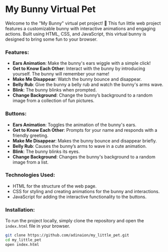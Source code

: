 # My Bunny Virtual Pet

Welcome to the "My Bunny" virtual pet project! 🐰 This fun little web project features a customizable bunny with interactive animations and engaging actions. Built using HTML, CSS, and JavaScript, this virtual bunny is designed to bring some fun to your browser.

### Features:
- **Ears Animation**: Make the bunny's ears wiggle with a simple click!
- **Get to Know Each Other**: Interact with the bunny by introducing yourself. The bunny will remember your name!
- **Make Me Disappear**: Watch the bunny bounce and disappear.
- **Belly Rub**: Give the bunny a belly rub and watch the bunny's arms wave.
- **Blink**: The bunny blinks when prompted.
- **Change Background**: Change the bunny’s background to a random image from a collection of fun pictures.

### Buttons:
- **Ears Animation**: Toggles the animation of the bunny's ears.
- **Get to Know Each Other**: Prompts for your name and responds with a friendly greeting.
- **Make Me Disappear**: Makes the bunny bounce and disappear briefly.
- **Belly Rub**: Causes the bunny’s arms to wave in a cute animation.
- **Blink**: The bunny blinks its eyes.
- **Change Background**: Changes the bunny's background to a random image from a list.

### Technologies Used:
- HTML for the structure of the web page.
- CSS for styling and creating animations for the bunny and interactions.
- JavaScript for adding the interactive functionality to the buttons.

### Installation:
To run the project locally, simply clone the repository and open the `index.html` file in your browser.

```bash
git clone https://github.com/adinaion/my_little_pet.git
cd my_little_pet
open index.html
